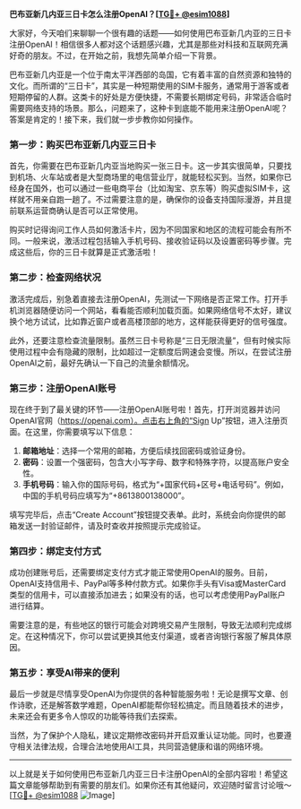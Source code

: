 **巴布亚新几内亚三日卡怎么注册OpenAI？[[TG💪+ @esim1088](https://t.me/s/esim1088)]**

大家好，今天咱们来聊聊一个很有趣的话题——如何使用巴布亚新几内亚的三日卡注册OpenAI！相信很多人都对这个话题感兴趣，尤其是那些对科技和互联网充满好奇的朋友。不过，在开始之前，我想先简单介绍一下背景。

巴布亚新几内亚是一个位于南太平洋西部的岛国，它有着丰富的自然资源和独特的文化。而所谓的“三日卡”，其实是一种短期使用的SIM卡服务，通常用于游客或者短期停留的人群。这类卡的好处是方便快捷，不需要长期绑定号码，非常适合临时需要网络支持的场景。那么，问题来了，这种卡到底能不能用来注册OpenAI呢？答案是肯定的！接下来，我们就一步步教你如何操作。

### **第一步：购买巴布亚新几内亚三日卡**

首先，你需要在巴布亚新几内亚当地购买一张三日卡。这一步其实很简单，只要找到机场、火车站或者是大型商场里的电信营业厅，就能轻松买到。当然，如果你已经身在国外，也可以通过一些电商平台（比如淘宝、京东等）购买虚拟SIM卡，这样就不用亲自跑一趟了。不过需要注意的是，确保你的设备支持国际漫游，并且提前联系运营商确认是否可以正常使用。

购买时记得询问工作人员如何激活卡片，因为不同国家和地区的流程可能会有所不同。一般来说，激活过程包括输入手机号码、接收验证码以及设置密码等步骤。完成这些后，你的三日卡就算是正式激活啦！

### **第二步：检查网络状况**

激活完成后，别急着直接去注册OpenAI，先测试一下网络是否正常工作。打开手机浏览器随便访问一个网站，看看能否顺利加载页面。如果网络信号不太好，建议换个地方试试，比如靠近窗户或者高楼顶部的地方，这样能获得更好的信号强度。

此外，还要注意检查流量限制。虽然三日卡号称是“三日无限流量”，但有时候实际使用过程中会有隐藏的限制，比如超过一定额度后网速会变慢。所以，在尝试注册OpenAI之前，最好先确认一下自己的流量余额情况。

### **第三步：注册OpenAI账号**

现在终于到了最关键的环节——注册OpenAI账号啦！首先，打开浏览器并访问OpenAI官网（https://openai.com）。点击右上角的“Sign Up”按钮，进入注册页面。在这里，你需要填写以下信息：

1. **邮箱地址**：选择一个常用的邮箱，方便后续找回密码或验证身份。
2. **密码**：设置一个强密码，包含大小写字母、数字和特殊字符，以提高账户安全性。
3. **手机号码**：输入你的国际号码，格式为“+国家代码+区号+电话号码”。例如，中国的手机号码应填写为“+8613800138000”。

填写完毕后，点击“Create Account”按钮提交表单。此时，系统会向你提供的邮箱发送一封验证邮件，请及时查收并按照提示完成验证。

### **第四步：绑定支付方式**

成功创建账号后，还需要绑定支付方式才能正常使用OpenAI的服务。目前，OpenAI支持信用卡、PayPal等多种付款方式。如果你手头有Visa或MasterCard类型的信用卡，可以直接添加进去；如果没有的话，也可以考虑使用PayPal账户进行结算。

需要注意的是，有些地区的银行可能会对跨境交易产生限制，导致无法顺利完成绑定。在这种情况下，你可以尝试更换其他支付渠道，或者咨询银行客服了解具体原因。

### **第五步：享受AI带来的便利**

最后一步就是尽情享受OpenAI为你提供的各种智能服务啦！无论是撰写文章、创作诗歌，还是解答数学难题，OpenAI都能帮你轻松搞定。而且随着技术的进步，未来还会有更多令人惊叹的功能等待我们去探索。

当然，为了保护个人隐私，建议定期修改密码并开启双重认证功能。同时，也要遵守相关法律法规，合理合法地使用AI工具，共同营造健康和谐的网络环境。

---

以上就是关于如何使用巴布亚新几内亚三日卡注册OpenAI的全部内容啦！希望这篇文章能够帮助到有需要的朋友们。如果你还有其他疑问，欢迎随时留言讨论哦～ [[TG💪+ @esim1088](https://t.me/s/esim1088) ![Image](https://i.postimg.cc/4NQfJmqS/Snipaste-2025-05-13-00-14-12.png)]